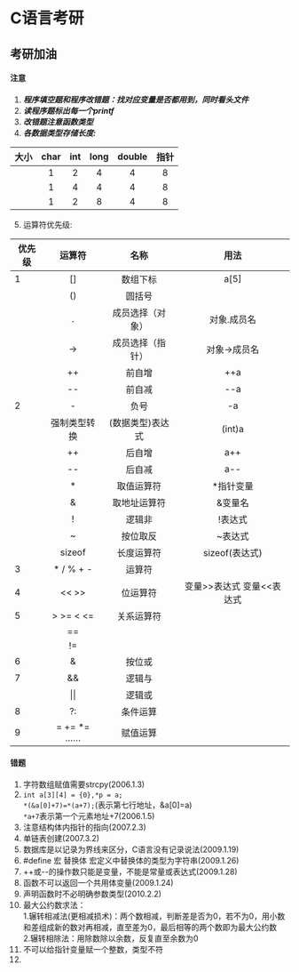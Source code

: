 # C语言考研

## 考研加油

#### 注意
1. ***程序填空题和程序改错题：找对应变量是否都用到，同时看头文件***  
2. ***读程序题标出每一个printf***  
3. ***改错题注意函数类型***
4. ***各数据类型存储长度:***  

| 大小 | char | int | long | double | 指针 |  
|------|:-----:|:------:|:-----:|:--------:|:-----:|  
|  | 1 | 2 | 4 | 4 | 8 | 2 |  
|  | 1 | 4 | 4 | 4 | 8 | 4 |  
|  | 1 | 2 | 8 | 4 | 8 | 8 | 
5. 运算符优先级:  

| 优先级 | 运算符 | 名称 | 用法 |
|------|:-----:|:------:|:---:|
| 1 | [] | 数组下标 | a[5] |
|  | () | 圆括号 |  |
|  | . | 成员选择（对象） |对象.成员名 |
|  | -> | 成员选择（指针） |对象->成员名 |
|  | ++ | 前自增 | ++a |
|  | -- | 前自减 | --a | 
| 2| - | 负号 | -a | 
| | 强制类型转换 | (数据类型)表达式 | (int)a | 
| | ++ | 后自增 | a++ | 
| | -- | 后自减 | a-- | 
| | * | 取值运算符 | *指针变量 | 
| | & | 取地址运算符 | &变量名 | 
| | ! | 逻辑非 | !表达式 | 
| | ~ | 按位取反 | ~表达式 | 
| | sizeof | 长度运算符 | sizeof(表达式) | 
| 3 | * / % + - | 运算符 |  | 
| 4 | << >> | 位运算符 | 变量>>表达式  变量<<表达式 | 
| 5 | > >= < <= | 关系运算符 |    | 
| | == |  |    | 
| | != |  |    | 
| 6 | & | 按位或|  |    |
| 7 | && | 逻辑与 |    |
| | &#124;&#124; | 逻辑或 |    |  
| 8 | ?: | 条件运算 |    |
| 9 | = += *= …… | 赋值运算 | |    |  

 





#### 错题 
1. 字符数组赋值需要strcpy(2006.1.3)  
2. `int a[3][4] = {0},*p = a;`   
`*(&a[0]+7)=*(a+7);`(表示第七行地址，&a[0]=a)  
`*a+7`表示第一个元素地址+7(2006.1.5)  
3. 注意结构体内指针的指向(2007.2.3)  
4. 单链表创建(2007.3.2)  
5. 数据库是以记录为界线来区分，C语言没有记录说法(2009.1.19)  
6. \#define 宏 替换体  宏定义中替换体的类型为字符串(2009.1.26)  
7. ++或--的操作数只能是变量，不能是常量或表达式(2009.1.28)  
8. 函数不可以返回一个共用体变量(2009.1.24)  
9. 声明函数时不必明确参数类型(2010.2.2)  
10. 最大公约数求法：   
1.辗转相减法(更相减损术)：两个数相减，判断差是否为0，若不为0，用小数和差组成新的数对再相减，直至差为0，最后相等的两个数即为最大公约数  
2.辗转相除法：用除数除以余数，反复直至余数为0
11. 不可以给指针变量赋一个整数，类型不符
12.                                                                                                                                                                                                                                                                                                                                                                                                                                                                                                                                                                   

 




